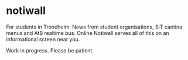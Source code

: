 # notiwall
For students in Trondheim: News from student organisations, SiT cantina menus and AtB realtime bus. Online Notiwall serves all of this on an informational screen near you.

Work in progress. Please be patient.
